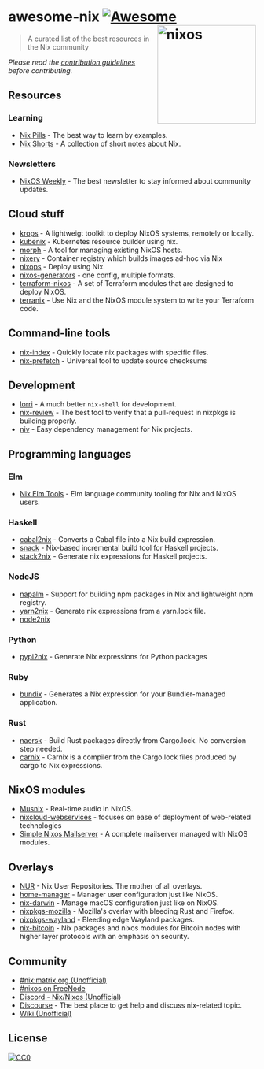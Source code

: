 # awesome-nix [![Awesome](https://awesome.re/badge.svg)](https://awesome.re) [<img src="https://nixos.org/logo/nixos-logo-only-hires.png" width="200" align="right" alt="nixos">](https://nixos.org)

> A curated list of the best resources in the Nix community

*Please read the [contribution guidelines](CONTRIBUTING.md) before contributing.*

## Resources

### Learning

* [Nix Pills](https://nixos.org/nixos/nix-pills/) - The best way to learn by examples.
* [Nix Shorts](https://github.com/justinwoo/nix-shorts/) - A collection of short notes about Nix.

### Newsletters

* [NixOS Weekly](https://weekly.nixos.org/) - The best newsletter to stay informed about community updates.

## Cloud stuff

* [krops](https://cgit.krebsco.de/krops/about/) - A lightweigt toolkit to deploy NixOS systems, remotely or locally.
* [kubenix](https://github.com/xtruder/kubenix) - Kubernetes resource builder using nix.
* [morph](https://github.com/DBCDK/morph) - A tool for managing existing NixOS hosts.
* [nixery](https://github.com/google/nixery) - Container registry which builds images ad-hoc via Nix
* [nixops](https://github.com/NixOS/nixops) - Deploy using Nix.
* [nixos-generators](https://github.com/nix-community/nixos-generators) - one config, multiple formats.
* [terraform-nixos](https://github.com/tweag/terraform-nixos) - A set of Terraform modules that are designed to deploy NixOS.
* [terranix](https://terranix.org) - Use Nix and the NixOS module system to write your Terraform code.

## Command-line tools

* [nix-index](https://github.com/bennofs/nix-index) -
Quickly locate nix packages with specific files.
* [nix-prefetch](https://github.com/msteen/nix-prefetch) - Universal tool to update source checksums

## Development

* [lorri](https://github.com/target/lorri/) - A much better `nix-shell` for development.
* [nix-review](https://github.com/Mic92/nix-review) - The best tool to verify that a pull-request in nixpkgs is building properly.
* [niv](https://github.com/nmattia/niv/) - Easy dependency management for Nix projects.

## Programming languages

### Elm

* [Nix Elm Tools](https://github.com/turboMaCk/nix-elm-tools) -
Elm language community tooling for Nix and NixOS users.

### Haskell

* [cabal2nix](https://github.com/NixOS/cabal2nix) -
Converts a Cabal file into a Nix build expression.
* [snack](https://github.com/nmattia/snack/) -
Nix-based incremental build tool for Haskell projects.
* [stack2nix](https://github.com/input-output-hk/stack2nix) -
Generate nix expressions for Haskell projects.

### NodeJS

* [napalm](https://github.com/nmattia/napalm) -
Support for building npm packages in Nix and lightweight npm registry.
* [yarn2nix](https://github.com/moretea/yarn2nix) -
Generate nix expressions from a yarn.lock file.
* [node2nix](https://github.com/svanderburg/node2nix)

### Python

* [pypi2nix](https://github.com/nix-community/pypi2nix) - Generate Nix
  expressions for Python packages

### Ruby

* [bundix](https://github.com/manveru/bundix) -
Generates a Nix expression for your Bundler-managed application.

### Rust

* [naersk](https://github.com/nmattia/naersk) - Build Rust packages directly from Cargo.lock. No conversion step needed.
* [carnix](https://nest.pijul.com/pmeunier/carnix) - Carnix is a compiler from the Cargo.lock files produced by cargo to Nix expressions.

## NixOS modules

* [Musnix](https://github.com/musnix/musnix) - Real-time audio in NixOS.
* [nixcloud-webservices](https://github.com/nixcloud/nixcloud-webservices) - focuses on ease of deployment of web-related technologies
* [Simple Nixos Mailserver](https://gitlab.com/simple-nixos-mailserver/nixos-mailserver) - A complete mailserver managed with NixOS modules.

## Overlays

* [NUR](https://github.com/nix-community/NUR/) - Nix User Repositories. The mother of all overlays.
* [home-manager](https://github.com/rycee/home-manager) - Manager user configuration just like NixOS.
* [nix-darwin](https://github.com/LnL7/nix-darwin) - Manage macOS configuration just like on NixOS.
* [nixpkgs-mozilla](https://github.com/mozilla/nixpkgs-mozilla) - Mozilla's overlay with bleeding Rust and Firefox.
* [nixpkgs-wayland](https://github.com/colemickens/nixpkgs-wayland) - Bleeding edge Wayland packages.
* [nix-bitcoin](https://github.com/fort-nix/nix-bitcoin) -
Nix packages and nixos modules for Bitcoin nodes with higher layer protocols with an emphasis on security.

## Community

* [#nix:matrix.org (Unofficial)](https://matrix.to/#/#nix:matrix.org)
* [#nixos on FreeNode](https://webchat.freenode.net/?channels=nixos)
* [Discord - Nix/Nixos (Unofficial)](https://discord.gg/BMUCQx6)
* [Discourse](https://discourse.nixos.org/) - The best place to get help and discuss nix-related topic.
* [Wiki (Unofficial)](https://nixos.wiki)

## License

[![CC0](https://mirrors.creativecommons.org/presskit/buttons/88x31/svg/cc-zero.svg)](https://creativecommons.org/publicdomain/zero/1.0/)

